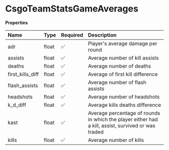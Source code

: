 # CsgoTeamStatsGameAverages

**Properties**

| Name             | Type  | Required | Description                                                                                        |
| :--------------- | :---- | :------- | :------------------------------------------------------------------------------------------------- |
| adr              | float | ✅       | Player's average damage per round                                                                  |
| assists          | float | ✅       | Average number of kill assists                                                                     |
| deaths           | float | ✅       | Average number of deaths                                                                           |
| first_kills_diff | float | ✅       | Average of first kill difference                                                                   |
| flash_assists    | float | ✅       | Average number of flash assists                                                                    |
| headshots        | float | ✅       | Average number of headshots                                                                        |
| k_d_diff         | float | ✅       | Average kills deaths difference                                                                    |
| kast             | float | ✅       | Average percentage of rounds in which the player either had a kill, assist, survived or was traded |
| kills            | float | ✅       | Average number of kills                                                                            |

<!-- This file was generated by liblab | https://liblab.com/ -->
